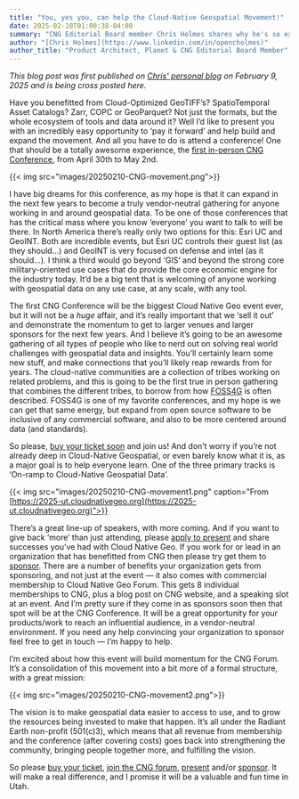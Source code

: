 ```yaml
---
title: "You, yes you, can help the Cloud-Native Geospatial Movement!"
date: 2025-02-10T01:00:38-04:00
summary: "CNG Editorial Board member Chris Holmes shares why he's so excited about CNG Conference 2025."
author: "[Chris Holmes](https://www.linkedin.com/in/opencholmes)"
author_title: "Product Architect, Planet & CNG Editorial Board Member" 
---
```

*This blog post was first published on [Chris' personal blog](https://cholmes.medium.com/you-yes-you-can-help-the-cloud-native-geospatial-movement-d2b58e40804d) on February 9, 2025 and is being cross posted here.*

Have you benefitted from Cloud-Optimized GeoTIFF’s? SpatioTemporal Asset Catalogs? Zarr, COPC or GeoParquet? Not just the formats, but the whole ecosystem of tools and data around it? Well I’d like to present you with an incredibly easy opportunity to ‘pay it forward’ and help build and expand the movement. And all you have to do is attend a conference! One that should be a totally awesome experience, the [first in-person CNG Conference](https://2025-ut.cloudnativegeo.org), from April 30th to May 2nd.

{{< img src="images/20250210-CNG-movement.png">}}

I have big dreams for this conference, as my hope is that it can expand in the next few years to become a truly vendor-neutral gathering for anyone working in and around geospatial data. To be one of those conferences that has the critical mass where you know ‘everyone’ you want to talk to will be there. In North America there’s really only two options for this: Esri UC and GeoINT. Both are incredible events, but Esri UC controls their guest list (as they should…) and GeoINT is very focused on defense and intel (as it should…). I think a third would go beyond ‘GIS’ and beyond the strong core military-oriented use cases that do provide the core economic engine for the industry today. It’d be a big tent that is welcoming of anyone working with geospatial data on any use case, at any scale, with any tool.

The first CNG Conference will be the biggest Cloud Native Geo event ever, but it will not be a *huge* affair, and it’s really important that we ‘sell it out’ and demonstrate the momentum to get to larger venues and larger sponsors for the next few years. And I believe it’s going to be an awesome gathering of all types of people who like to nerd out on solving real world challenges with geospatial data and insights. You’ll certainly learn some new stuff, and make connections that you’ll likely reap rewards from for years. The cloud-native communities are a collection of tribes working on related problems, and this is going to be the first true in person gathering that combines the different tribes, to borrow from how [FOSS4G](https://foss4g.org) is often described. FOSS4G is one of my favorite conferences, and my hope is we can get that same energy, but expand from open source software to be inclusive of any commercial software, and also to be more centered around data (and standards).

So please, [buy your ticket soon](https://lu.ma/cng2025) and join us! And don’t worry if you’re not already deep in Cloud-Native Geospatial, or even barely know what it is, as a major goal is to help everyone learn. One of the three primary tracks is ‘On-ramp to Cloud-Native Geospatial Data’.

{{< img src="images/20250210-CNG-movement1.png" caption="From [https://2025-ut.cloudnativegeo.org](https://2025-ut.cloudnativegeo.org)">}}

There’s a great line-up of speakers, with more coming. And if you want to give back ‘more’ than just attending, please [apply to present](https://events.cloudnativegeo.org/cng2025-presentations) and share successes you’ve had with Cloud Native Geo. If you work for or lead in an organization that has benefitted from CNG then please try get them to [sponsor](https://2025-ut.cloudnativegeo.org/sponsor). There are a number of benefits your organization gets from sponsoring, and not just at the event — it also comes with commercial membership to Cloud Native Geo Forum. This gets 8 individual memberships to CNG, plus a blog post on CNG website, and a speaking slot at an event. And I’m pretty sure if they come in as sponsors soon then that spot will be at the CNG Conference. It will be a great opportunity for your products/work to reach an influential audience, in a vendor-neutral environment. If you need any help convincing your organization to sponsor feel free to get in touch — I’m happy to help.

I’m excited about how this event will build momentum for the CNG Forum. It’s a consolidation of this movement into a bit more of a formal structure, with a great mission:

{{< img src="images/20250210-CNG-movement2.png">}}

The vision is to make geospatial data easier to access to use, and to grow the resources being invested to make that happen. It’s all under the Radiant Earth non-profit (501(c)3), which means that all revenue from membership and the conference (after covering costs) goes back into strengthening the community, bringing people together more, and fulfilling the vision.

So please [buy your ticket](https://lu.ma/cng2025), [join the CNG forum](https://cloudnativegeo.org/join), [present](https://events.cloudnativegeo.org/cng2025-presentations) and/or [sponsor](https://2025-ut.cloudnativegeo.org/sponsor). It will make a real difference, and I promise it will be a valuable and fun time in Utah.

